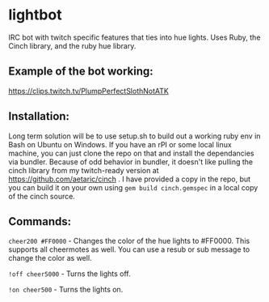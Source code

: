 # lightbot
IRC bot with twitch specific features that ties into hue lights. Uses Ruby, the Cinch library, and the ruby hue library.

## Example of the bot working:
  https://clips.twitch.tv/PlumpPerfectSlothNotATK
  
## Installation:
Long term solution will be to use setup.sh to build out a working ruby env in Bash on Ubuntu on Windows. If you have an rPI or some local linux machine, you can just clone the repo on that and install the dependancies via bundler. Because of odd behavior in bundler, it doesn't like pulling the cinch library from my twitch-ready version at https://github.com/aetaric/cinch . I have provided a copy in the repo, but you can build it on your own using `gem build cinch.gemspec` in a local copy of the cinch source.

## Commands:
`cheer200 #FF0000` - Changes the color of the hue lights to #FF0000. This supports all cheermotes as well. You can use a resub or sub message to change the color as well.

`!off cheer5000`   - Turns the lights off.

`!on cheer500`     - Turns the lights on.
